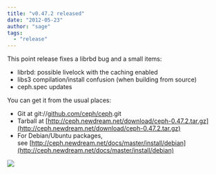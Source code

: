```yaml
---
title: "v0.47.2 released"
date: "2012-05-23"
author: "sage"
tags: 
  - "release"
---
```


This point release fixes a librbd bug and a small items:

- librbd: possible livelock with the caching enabled
- libs3 compilation/install confusion (when building from source)
- ceph.spec updates

You can get it from the usual places:

- Git at git://[github.com/ceph/ceph](http://github.com/ceph/ceph).git
- Tarball at [http://ceph.newdream.net/download/ceph-0.47.2.tar.gz](http://ceph.newdream.net/download/ceph-0.47.2.tar.gz)
- For Debian/Ubuntu packages, see [http://ceph.newdream.net/docs/master/install/debian](http://ceph.newdream.net/docs/master/install/debian)

![](http://track.hubspot.com/__ptq.gif?a=268973&k=14&bu=http://ceph.com&r=http://ceph.com/releases/v0-47-2-released/&bvt=rss&p=wordpress)

